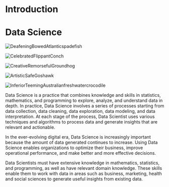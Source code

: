 # Introduction

# Data Science

![DeafeningBowedAtlanticspadefish](https://user-images.githubusercontent.com/85488433/227658968-b76d0634-d823-4a29-b26e-24bafef035ba.gif)

![CelebratedFlippantConch](https://user-images.githubusercontent.com/85488433/227658977-56ac12b1-8ba8-4515-bb63-0f5dbe55ef0c.gif)

![CreativeRemorsefulGroundhog](https://user-images.githubusercontent.com/85488433/227658996-91071029-7e29-45b3-aee1-af79f421d0bd.gif)

![ArtisticSafeGoshawk](https://user-images.githubusercontent.com/85488433/227659004-de17d7d4-6e3b-4d77-b5e3-a7f6b89c8ed2.gif)

![InferiorTeemingAustralianfreshwatercrocodile](https://user-images.githubusercontent.com/85488433/227659021-cc75fd73-cb67-4a7f-82a3-c3565cc4b438.gif)

Data Science is a practice that combines knowledge and skills in statistics, mathematics, and programming to explore, analyze, and understand data in depth. In practice, Data Science involves a series of processes starting from data collection, data cleaning, data exploration, data modeling, and data interpretation. At each stage of the process, Data Scientist uses various techniques and algorithms to process data and generate insights that are relevant and actionable.

In the ever-evolving digital era, Data Science is increasingly important because the amount of data generated continues to increase. Using Data Science enables organizations to optimize their business, improve operational performance, and make better and more effective decisions.

Data Scientists must have extensive knowledge in mathematics, statistics, and programming, as well as have relevant domain knowledge. These skills enable them to work with data in areas such as business, marketing, health and social sciences to generate useful insights from existing data.
